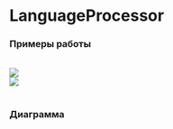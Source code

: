 ﻿# LanguageProcessor

### Примеры работы
<br>
<img src="https://github.com/StudentNSTU/Language_compiler/assets/160150922/adef594b-4085-44ac-b16f-a8b6f9b3eded"/>
<br/>
<img src="https://github.com/StudentNSTU/Language_compiler/assets/160150922/8394a94a-44fc-4aa6-829a-84781aa6dd2f"/>
<br/><br/>

### Диаграмма
<img src=""/>

